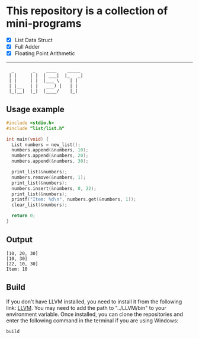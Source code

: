 # This repository is a collection of mini-programs

- [x] List Data Struct
- [x] Full Adder
- [x] Floating Point Arithmetic

---

```text
  _       _    ____    _____  
 | |     | |  | ___|  |_   _| 
 | |     | |  |___ \    | |   
 | |__   | |   ___) |   | |   
 |_|__|  |_|  |____/    |_|   
```

## Usage example

```c
#include <stdio.h>
#include "list/list.h"

int main(void) {
  List numbers = new_list(); 
  numbers.append(&numbers, 10);
  numbers.append(&numbers, 20);
  numbers.append(&numbers, 30);

  print_list(&numbers);
  numbers.remove(&numbers, 1);
  print_list(&numbers);
  numbers.insert(&numbers, 0, 22);
  print_list(&numbers);
  printf("Item: %d\n", numbers.get(&numbers, 1));
  clear_list(&numbers);

  return 0;
}

```

## Output

```text
[10, 20, 30]
[10, 30]
[22, 10, 30]
Item: 10
```

## Build

If you don't have LLVM installed, you need to install it from the following link: [LLVM](https://github.com/llvm/llvm-project/releases/). You may need to add the path to "../LLVM/bin" to your environment variable. Once installed, you can clone the repositories and enter the following command in the terminal if you are using Windows:

```text
build
```
